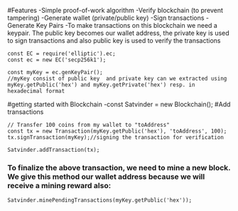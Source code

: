 #Features
-Simple proof-of-work algorithm
-Verify blockchain (to prevent tampering)
-Generate wallet (private/public key)
-Sign transactions
-Generate Key Pairs
-To make transactions on this blockchain we need a keypair. The public key becomes our wallet address, the private key is used to sign transactions and also public key is used to verify the transactions
```
const EC = require('elliptic').ec;
const ec = new EC('secp256k1');

const myKey = ec.genKeyPair();
//myKey consist of public key  and private key can we extracted using myKey.getPublic('hex') and myKey.getPrivate('hex') resp. in hexadecimal format
```
#getting started with Blockchain
-const Satvinder = new Blockchain();
#Add transactions
```
// Transfer 100 coins from my wallet to "toAddress"
const tx = new Transaction(myKey.getPublic('hex'), 'toAddress', 100);
tx.signTransaction(myKey);//signing the transaction for verification

Satvinder.addTransaction(tx);
```
### To finalize the above  transaction, we need to mine a new block. We give this method our wallet address because we will receive a mining reward also:
```Satvinder.minePendingTransactions(myKey.getPublic('hex'));```

